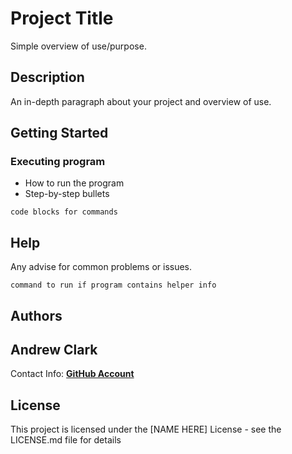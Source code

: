 # Project Title

Simple overview of use/purpose.

## Description

An in-depth paragraph about your project and overview of use.

## Getting Started



### Executing program

* How to run the program
* Step-by-step bullets
```
code blocks for commands
```

## Help

Any advise for common problems or issues.
```
command to run if program contains helper info
```

## Authors

## Andrew Clark
Contact Info:
<a href="https://andy316c.github.io/SEO-refactoring/"><b>GitHub Account</b></a>




## License

This project is licensed under the [NAME HERE] License - see the LICENSE.md file for details

